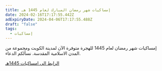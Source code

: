 ```yaml
---
title: إمساكيات شهر رمضان المبارك لعام 1445 هـ
date: 2024-02-16T17:17:55.442Z
adExpiryDate: 2024-04-06T17:17:55.488Z
draft: "false"
tags:
  - إمساكيات
---
```

إمساكيات شهر رمضان لعام 1445 للهجرة متوفرة الآن لمدينة الكويت ومجموعة من المدن الاسلامية المقدسة. نسألكم الدعاء.

[ا﻿لرابط الى امساكيات 1445هـ](https://estihlalkwt.com/imsakiya/)